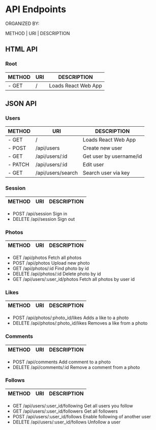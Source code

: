 # API Endpoints

ORGANIZED BY:

METHOD | URI | DESCRIPTION

## HTML API

### Root
METHOD | URI | DESCRIPTION
-------|-----|------------
  - GET |	/	|Loads React Web App

## JSON API

### Users
METHOD | URI | DESCRIPTION
-------|-----|------------
  - GET|	/	|Loads React Web App
  - POST	|/api/users|	Create new user
  - GET	|/api/users/:id	|Get user by username/id
  - PATCH	|/api/users/:id	|Edit user
  - GET	|/api/users/search	|Search user via key

### Session
METHOD | URI | DESCRIPTION
-------|-----|------------
  - POST	/api/session	Sign in
  - DELETE	/api/session	Sign out

### Photos
METHOD | URI | DESCRIPTION
-------|-----|------------
  - GET	/api/photos	Fetch all photos
  - POST	/api/photos	Upload new photo
  - GET	/api/photos/:id	Find photo by id
  - DELETE	/api/photos/:id	Delete photo by id
  - GET	/api/users/:user_id/photos	Fetch all photos by user id

### Likes
METHOD | URI | DESCRIPTION
-------|-----|------------
  - POST	/api/photos/:photo_id/likes	Adds a like to a photo
  - DELETE	/api/photos/:photo_id/likes	Removes a like from a photo

### Comments
METHOD | URI | DESCRIPTION
-------|-----|------------
  - POST	/api/comments	Add comment to a photo
  - DELETE	/api/comments/:id	Remove a comment from a photo

### Follows
METHOD | URI | DESCRIPTION
-------|-----|------------
  - GET	/api/users/:user_id/following	Get all users you follow
  - GET	/api/users/:user_id/followers	Get all followers
  - POST	/api/users/:user_id/follows	Enable following of another user
  - DELETE	/api/users/:user_id/follows Unfollow a user
